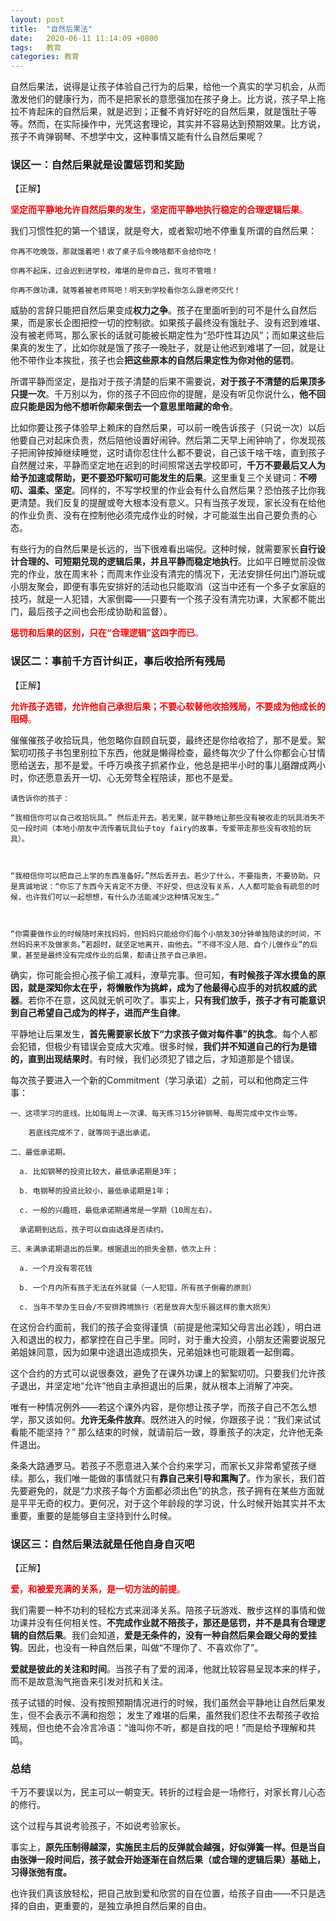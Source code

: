 ```yaml
---
layout: post
title:  "自然后果法"
date:   2020-06-11 11:14:09 +0800
tags:   教育
categories: 教育
---
```


自然后果法，说得是让孩子体验自己行为的后果，给他一个真实的学习机会，从而激发他们的健康行为，而不是把家长的意愿强加在孩子身上。比方说，孩子早上拖拉不肯起床的自然后果，就是迟到；正餐不肯好好吃的自然后果，就是饿肚子等等。然而，在实际操作中，光凭这套理论，其实并不容易达到预期效果。比方说，孩子不肯弹钢琴、不想学中文，这种事情又能有什么自然后果呢？

### 误区一：自然后果就是设置惩罚和奖励

【正解】

<font color=red>**坚定而平静地允许自然后果的发生，坚定而平静地执行稳定的合理逻辑后果**。</font>

我们习惯性犯的第一个错误，就是夸大，或者絮叨地不停重复所谓的自然后果：

```
你再不吃晚饭，那就饿着吧！收了桌子后今晚啥都不会给你吃！

你再不起床，过会迟到进学校，难堪的是你自己，我可不管哦！

你再不做功课，就等着被老师骂吧！明天到学校看你怎么跟老师交代！
```
威胁的言辞只能把自然后果变成**权力之争**。孩子在里面听到的可不是什么自然后果，而是家长企图把控一切的控制欲。如果孩子最终没有饿肚子、没有迟到难堪、没有被老师骂，那么家长的话就可能被长期定性为“恐吓性耳边风”；而如果这些后果真的发生了，比如你就是饿了孩子一晚肚子，就是让他迟到难堪了一回，就是让他不带作业本挨批，孩子也会**把这些原本的自然后果定性为你对他的惩罚**。

所谓平静而坚定，是指对于孩子清楚的后果不需要说，**对于孩子不清楚的后果顶多只提一次**。千万别以为，你的孩子不回应你的提醒，是没有听见你说什么，**他不回应只能是因为他不想听你颠来倒去一个意思里暗藏的命令**。

比如你要让孩子体验早上赖床的自然后果，可以前一晚告诉孩子（只说一次）以后他要自己对起床负责，然后陪他设置好闹钟。然后第二天早上闹钟响了，你发现孩子把闹钟按掉继续睡觉，这时请你忍住什么都不要说，自己该干啥干啥，直到孩子自然醒过来，平静而坚定地在迟到的时间照常送去学校即可，**千万不要最后又人为给予加速或帮助，更不要恐吓絮叨可能发生的后果**。这里重复三个关键词：**不唠叨、温柔、坚定**。同样的，不写学校里的作业会有什么自然后果？恐怕孩子比你我更清楚。我们反复的提醒或夸大根本没有意义。只有当孩子发现，家长没有在给他的作业负责、没有在控制他必须完成作业的时候，才可能滋生出自己要负责的心态。

有些行为的自然后果是长远的，当下很难看出端倪。这种时候，就需要家长**自行设计合理的、可短期兑现的逻辑后果，并且平静而稳定地执行**。比如平日睡觉前没做完的作业，放在周末补；而周末作业没有清完的情况下，无法安排任何出门游玩或小朋友聚会，即便有事先安排好的活动也只能取消（这当中还有一个多子女家庭的技巧，就是一人犯错，大家倒霉——只要有一个孩子没有清完功课，大家都不能出门，最后孩子之间也会形成协助和监督）。
 
<font color=red>**惩罚和后果的区别，只在“合理逻辑”这四字而已**。</font>

### 误区二：事前千方百计纠正，事后收拾所有残局

【正解】

<font color=red>**允许孩子选错，允许他自己承担后果；不要心软替他收拾残局，不要成为他成长的阻碍**。</font>

催催催孩子收拾玩具，他忽略你自顾自玩耍，最终还是你给收拾了，那不是爱。絮絮叨叨孩子书包里别拉下东西，他就是懒得检查，最终每次少了什么你都会心甘情愿给送去，那不是爱。千呼万唤孩子抓紧作业，他总是把半小时的事儿磨蹭成两小时，你还愿意丢开一切、心无旁骛全程陪读，那也不是爱。

```
请告诉你的孩子：

“我相信你可以自己收拾玩具。” 然后走开去。若无果，就平静地让那些没有被收走的玩具消失不见一段时间（本地小朋友中流传着玩具仙子toy fairy的故事，专爱带走那些没有收拾的玩具）。

 

“我相信你可以把自己上学的东西准备好。”然后丢开去。若少了什么，不要指责，不要协助。只是真诚地说：“你忘了东西今天肯定不方便、不好受，但这没有关系，人人都可能会有疏忽的时候，也许我们可以一起想想，有什么办法能减少这种情况发生。”

 

“你需要做作业的时候随时来找妈妈，但妈妈只能给你们每个小朋友30分钟单独陪读的时间，不然妈妈来不及做家务。”若超时，就坚定地离开，由他去。“不得不没人陪、自个儿做作业”的后果，甚至是最终没有完成作业的后果，都请让孩子自己承担。

```

确实，你可能会担心孩子偷工减料，潦草完事。但可知，**有时候孩子浑水摸鱼的原因，就是深知你太在乎，将懒散作为挑衅，成为了他最得心应手的对抗权威的武器**。若你不在意，这风就无帆可吹了。事实上，**只有我们放手，孩子才有可能意识到自己希望自己成为的样子，进而产生自律**。

平静地让后果发生，**首先需要家长放下“力求孩子做对每件事”的执念**。每个人都会犯错，但极少有错误会变成大灾难。很多时候，**我们并不知道自己的行为是错的，直到出现结果时**。有时候，我们必须犯了错之后，才知道那是个错误。

每次孩子要进入一个新的Commitment（学习承诺）之前，可以和他商定三件事：

```
一、这项学习的底线。比如每周上一次课、每天练习15分钟钢琴、每周完成中文作业等。

    若底线完成不了，就等同于退出承诺。

二、最低承诺期。

  a. 比如钢琴的投资比较大，最低承诺期是3年；

  b. 电钢琴的投资比较小，最低承诺期是1年；

  c. 一般的兴趣班，最低承诺期通常是一学期（10周左右）。

  承诺期到达后，孩子可以自由选择是否续约。

三、未满承诺期退出的后果。根据退出的损失金额，依次上升：

  a. 一个月没有零花钱

  b. 一个月内所有孩子无法在外就餐（一人犯错，所有孩子倒霉的原则）

  c. 当年不举办生日会/不安排跨境旅行（若是放弃大型乐器这样的重大损失）
```

在这份合约面前，我们的孩子会变得谨慎（前提是他深知父母言出必践），明白进入和退出的权力，都掌控在自己手里。同时，对于重大投资，小朋友还需要说服兄弟姐妹同意，因为如果中途退出造成损失，兄弟姐妹也可能跟着一起倒霉。

这个合约的方式可以说很奏效，避免了在课外功课上的絮絮叨叨。只要我们允许孩子退出，并坚定地“允许”他自主承担退出的后果，就从根本上消解了冲突。

唯有一种情况例外——若这个课外内容，是你想让孩子学，而孩子自己不怎么想学，那又该如何。**允许无条件放弃**。既然进入的时候，你跟孩子说：“我们来试试看能不能坚持？” 那么结束的时候，就请前后一致，尊重孩子的决定，允许他无条件退出。

条条大路通罗马。若孩子不愿意进入某个合约来学习，而家长又非常希望孩子继续。那么，我们唯一能做的事情就只有**靠自己来引导和熏陶了**。作为家长，我们首先要避免的，就是“力求孩子每个方面都必须出色”的执念，孩子拥有在某些方面就是平平无奇的权力。更何况，对于这个年龄段的学习说，什么时候开始其实并不太重要，重要的是能够自主坚持到什么时候。


### 误区三：自然后果法就是任他自身自灭吧

【正解】

<font color=red>**爱，和被爱充满的关系，是一切方法的前提**。</font>

我们需要一种不功利的轻松方式来润泽关系。陪孩子玩游戏、散步这样的事情和做功课并没有任何相关性。**不完成作业就不陪孩子，那还是惩罚，并不是具有合理逻辑的自然后果**。我们会知道，**爱是无条件的，没有一种自然后果会跟父母的爱挂钩**。因此，也没有一种自然后果，叫做“不理你了、不喜欢你了”。

**爱就是彼此的关注和时间**。当孩子有了爱的润泽，他就比较容易呈现本来的样子，而不是故意淘气拖沓来引发对抗和关注。

孩子试错的时候、没有按照预期情况进行的时候，我们虽然会平静地让自然后果发生，但不会表示不满和抱怨； 发生了难堪的后果，虽然我们忍住不去帮孩子收拾残局，但也绝不会冷言冷语：“谁叫你不听，都是自找的吧！”而是给予理解和共鸣。

### 总结

千万不要误以为，民主可以一朝变天。转折的过程会是一场修行，对家长育儿心态的修行。

这个过程与其说考验孩子，不如说考验家长。

事实上，**原先压制得越深，实施民主后的反弹就会越强，好似弹簧一样。但是当自由张弹一段时间后，孩子就会开始逐渐在自然后果（或合理的逻辑后果）基础上，习得张弛有度。**

也许我们真该放轻松，把自己放到爱和欣赏的自在位置，给孩子自由——不只是选择的自由，更重要的，是独立承担自然后果的自由。